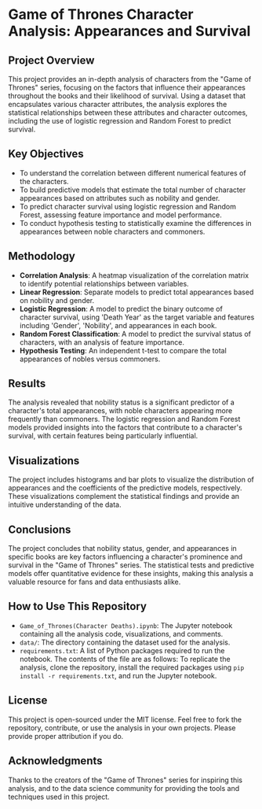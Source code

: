 # Game of Thrones Character Analysis: Appearances and Survival

## Project Overview

This project provides an in-depth analysis of characters from the "Game of Thrones" series, focusing on the factors that influence their appearances throughout the books and their likelihood of survival. Using a dataset that encapsulates various character attributes, the analysis explores the statistical relationships between these attributes and character outcomes, including the use of logistic regression and Random Forest to predict survival.

## Key Objectives

- To understand the correlation between different numerical features of the characters.
- To build predictive models that estimate the total number of character appearances based on attributes such as nobility and gender.
- To predict character survival using logistic regression and Random Forest, assessing feature importance and model performance.
- To conduct hypothesis testing to statistically examine the differences in appearances between noble characters and commoners.

## Methodology

- **Correlation Analysis**: A heatmap visualization of the correlation matrix to identify potential relationships between variables.
- **Linear Regression**: Separate models to predict total appearances based on nobility and gender.
- **Logistic Regression**: A model to predict the binary outcome of character survival, using 'Death Year' as the target variable and features including 'Gender', 'Nobility', and appearances in each book.
- **Random Forest Classification**: A model to predict the survival status of characters, with an analysis of feature importance.
- **Hypothesis Testing**: An independent t-test to compare the total appearances of nobles versus commoners.

## Results

The analysis revealed that nobility status is a significant predictor of a character's total appearances, with noble characters appearing more frequently than commoners. The logistic regression and Random Forest models provided insights into the factors that contribute to a character's survival, with certain features being particularly influential.

## Visualizations

The project includes histograms and bar plots to visualize the distribution of appearances and the coefficients of the predictive models, respectively. These visualizations complement the statistical findings and provide an intuitive understanding of the data.

## Conclusions

The project concludes that nobility status, gender, and appearances in specific books are key factors influencing a character's prominence and survival in the "Game of Thrones" series. The statistical tests and predictive models offer quantitative evidence for these insights, making this analysis a valuable resource for fans and data enthusiasts alike.

## How to Use This Repository

- `Game_of_Thrones(Character Deaths).ipynb`: The Jupyter notebook containing all the analysis code, visualizations, and comments.
- `data/`: The directory containing the dataset used for the analysis.
- `requirements.txt`: A list of Python packages required to run the notebook. The contents of the file are as follows:
To replicate the analysis, clone the repository, install the required packages using `pip install -r requirements.txt`, and run the Jupyter notebook.

## License

This project is open-sourced under the MIT license. Feel free to fork the repository, contribute, or use the analysis in your own projects. Please provide proper attribution if you do.

## Acknowledgments

Thanks to the creators of the "Game of Thrones" series for inspiring this analysis, and to the data science community for providing the tools and techniques used in this project.
